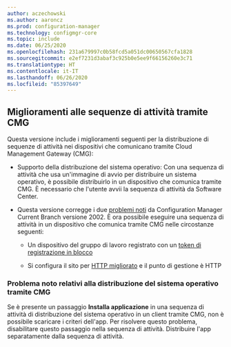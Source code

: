 ```yaml
---
author: aczechowski
ms.author: aaroncz
ms.prod: configuration-manager
ms.technology: configmgr-core
ms.topic: include
ms.date: 06/25/2020
ms.openlocfilehash: 231a679997c0b58fcd5a051dc00650567cfa1828
ms.sourcegitcommit: e2ef7231d3abaf3c925b0e5ee9f66156260e3c71
ms.translationtype: HT
ms.contentlocale: it-IT
ms.lasthandoff: 06/26/2020
ms.locfileid: "85397649"
---
```

## <a name="improvements-to-task-sequences-via-cmg"></a><a name="bkmk_osdcmg"></a> Miglioramenti alle sequenze di attività tramite CMG

Questa versione include i miglioramenti seguenti per la distribuzione di sequenze di attività nei dispositivi che comunicano tramite Cloud Management Gateway (CMG):

- Supporto della distribuzione del sistema operativo<!-- 6997525 -->: Con una sequenza di attività che usa un'immagine di avvio per distribuire un sistema operativo, è possibile distribuirlo in un dispositivo che comunica tramite CMG. È necessario che l'utente avvii la sequenza di attività da Software Center.

- Questa versione corregge i due [problemi noti](../../../../servers/deploy/install/release-notes.md#task-sequences-cant-run-over-cmg) da Configuration Manager Current Branch versione 2002.<!-- 6983320 --> È ora possibile eseguire una sequenza di attività in un dispositivo che comunica tramite CMG nelle circostanze seguenti:

  - Un dispositivo del gruppo di lavoro registrato con un [token di registrazione in blocco](../../../../clients/deploy/deploy-clients-cmg-token.md)

  - Si configura il sito per [HTTP migliorato](../../../../plan-design/hierarchy/enhanced-http.md) e il punto di gestione è HTTP

### <a name="known-issue-with-os-deployment-via-cmg"></a>Problema noto relativi alla distribuzione del sistema operativo tramite CMG

Se è presente un passaggio **Installa applicazione** in una sequenza di attività di distribuzione del sistema operativo in un client tramite CMG, non è possibile scaricare i criteri dell'app.<!-- 7528983 --> Per risolvere questo problema, disabilitare questo passaggio nella sequenza di attività. Distribuire l'app separatamente dalla sequenza di attività.
